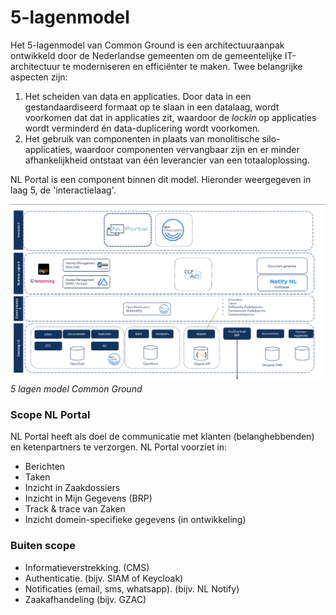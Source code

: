 # 5-lagenmodel

Het 5-lagenmodel van Common Ground is een architectuuraanpak ontwikkeld door de Nederlandse gemeenten om de gemeentelijke IT-architectuur te moderniseren en efficiënter te maken. Twee belangrijke aspecten zijn:

1. Het scheiden van data en applicaties. Door data in een gestandaardiseerd formaat op te slaan in een datalaag, wordt voorkomen dat dat in applicaties zit, waardoor de _lockin_ op applicaties wordt verminderd én data-duplicering wordt voorkomen.
2. Het gebruik van componenten in plaats van monolitische silo-applicaties, waardoor componenten vervangbaar zijn en er minder afhankelijkheid ontstaat van één leverancier van een totaaloplossing.

NL Portal is een component binnen dit model. Hieronder weergegeven in laag 5, de 'interactielaag'.

![5-lagen-model](img/5-lagen-model.png)_5 lagen model Common Ground_

### Scope NL Portal

NL Portal heeft als doel de communicatie met klanten (belanghebbenden) en ketenpartners te verzorgen. NL Portal voorziet in:

* Berichten
* Taken
* Inzicht in Zaakdossiers
* Inzicht in Mijn Gegevens (BRP)
* Track & trace van Zaken
* Inzicht domein-specifieke gegevens (in ontwikkeling)

### Buiten scope

* Informatieverstrekking. (CMS)
* Authenticatie. (bijv. SIAM of Keycloak)
* Notificaties (email, sms, whatsapp). (bijv. NL Notify)
* Zaakafhandeling (bijv. GZAC)
